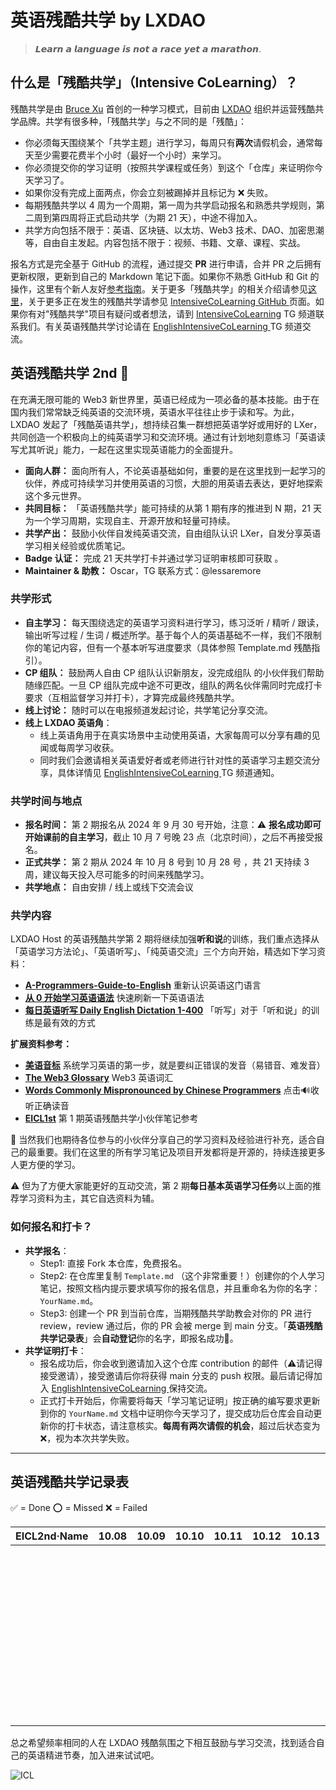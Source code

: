 # 英语残酷共学 by LXDAO

> 𝙇𝙚𝙖𝙧𝙣 𝙖 𝙡𝙖𝙣𝙜𝙪𝙖𝙜𝙚 𝙞𝙨 𝙣𝙤𝙩 𝙖 𝙧𝙖𝙘𝙚 𝙮𝙚𝙩 𝙖 𝙢𝙖𝙧𝙖𝙩𝙝𝙤𝙣.

## 什么是「残酷共学」（Intensive CoLearning）？

残酷共学是由 [Bruce Xu](https://twitter.com/brucexu_eth) 首创的一种学习模式，目前由 [LXDAO](https://lxdao.io/) 组织并运营残酷共学品牌。共学有很多种，「残酷共学」与之不同的是「残酷」：

- 你必须每天围绕某个「共学主题」进行学习，每周只有**两次**请假机会，通常每天至少需要花费半个小时（最好一个小时）来学习。
- 你必须提交你的学习证明（按照共学课程或任务）到这个「仓库」来证明你今天学习了。
- 如果你没有完成上面两点，你会立刻被踢掉并且标记为 ❌ 失败。
- 每期残酷共学以 4 周为一个周期，第一周为共学启动报名和熟悉共学规则，第二周到第四周将正式启动共学（为期 21 天），中途不得加入。
- 共学方向包括不限于：英语、区块链、以太坊、Web3 技术、DAO、加密思潮等，自由自主发起。内容包括不限于：视频、书籍、文章、课程、实战。

报名方式是完全基于 GitHub 的流程，通过提交 **PR** 进行申请，合并 PR 之后拥有更新权限，更新到自己的 Markdown 笔记下面。如果你不熟悉 GitHub 和 Git 的操作，这里有个新人友好[参考指南](https://www.notion.so/lxdao/GitHub-53fca5ba49bb40c69e4e40e69f58f416)。关于更多「残酷共学」的相关介绍请参见[这里](https://forum.lxdao.io/t/topic/1654)，关于更多正在发生的残酷共学请参见 [IntensiveCoLearning GitHub ](https://intensivecolearn.ing/)页面。如果你有对"残酷共学"项目有疑问或者想法，请到 [IntensiveCoLearning](https://t.me/LXDAO/6215) TG 频道联系我们。有关英语残酷共学讨论请在 [EnglishIntensiveCoLearning ](https://t.me/LXDAO/6912) TG 频道交流。

## 英语残酷共学 2nd 🚀

在充满无限可能的 Web3 新世界里，英语已经成为一项必备的基本技能。由于在国内我们常常缺乏纯英语的交流环境，英语水平往往止步于读和写。为此，LXDAO 发起了「残酷英语共学」，想持续召集一群想把英语学好或用好的 LXer，共同创造一个积极向上的纯英语学习和交流环境。通过有计划地刻意练习「英语读写尤其听说」能力，一起在这里实现英语能力的全面提升。

- **面向人群：** 面向所有人，不论英语基础如何，重要的是在这里找到一起学习的伙伴，养成可持续学习并使用英语的习惯，大胆的用英语去表达，更好地探索这个多元世界。
- **共同目标：** 「英语残酷共学」能可持续的从第 1 期有序的推进到 N 期，21 天为一个学习周期，实现自主、开源开放和轻量可持续。
- **共学产出：** 鼓励小伙伴自发纯英语交流，自由组队认识 LXer，自发分享英语学习相关经验或优质笔记。
- **Badge 认证：** 完成 21 天共学打卡并通过学习证明审核即可获取 。
- **Maintainer & 助教：** Oscar，TG 联系方式：@lessaremore

### 共学形式

- **自主学习：** 每天围绕选定的英语学习资料进行学习，练习泛听 / 精听 / 跟读，输出听写过程 / 生词 / 概述所学。基于每个人的英语基础不一样，我们不限制你的笔记内容，但有一个基本听写进度要求（具体参照 Template.md 残酷指引）。
- **CP 组队：** 鼓励两人自由 CP 组队认识新朋友，没完成组队 的小伙伴我们帮助随缘匹配。一旦 CP 组队完成中途不可更改，组队的两名伙伴需同时完成打卡要求（互相监督学习并打卡），才算完成最终残酷共学。
- **线上讨论：** 随时可以在电报频道发起讨论，共学笔记分享交流。
- **线上 LXDAO 英语角**：
  - 线上英语角用于在真实场景中主动使用英语，大家每周可以分享有趣的见闻或每周学习收获。
  - 同时我们会邀请相关英语爱好者或老师进行针对性的英语学习主题交流分享，具体详情见 [EnglishIntensiveCoLearning ](https://t.me/LXDAO/6912) TG 频道通知。


### 共学时间与地点

- **报名时间：** 第 2 期报名从 2024 年 9 月 30 号开始，注意：⚠️ **报名成功即可开始课前的自主学习**，截止 10 月 7 号晚 23 点（北京时间），之后不再接受报名。
- **正式共学：** 第 2 期从 2024 年 10 月 8 号到 10 月 28 号 ，共 21 天持续 3 周，建议每天投入尽可能多的时间来残酷学习。
- **共学地点：** 自由安排 / 线上或线下交流会议

### 共学内容

LXDAO Host 的英语残酷共学第 2 期将继续加强**听和说**的训练，我们重点选择从「英语学习方法论」、「英语听写」、「纯英语交流」三个方向开始，精选如下学习资料：

- [**A-Programmers-Guide-to-English**](https://a-programmers-guide-to-english.harryyu.me/) 重新认识英语这门语言
- [**从 0 开始学习英语语法**](https://hzpt-inet-club.github.io/english-note/) 快速刷新一下英语语法
- [**每日英语听写 Daily English Dictation 1-400**](https://www.bilibili.com/video/BV1U7411a7xG?p=3&vd_source=bc0666711d2280c24d54945ab9c11146) 「听写」对于「听和说」的训练是最有效的方式

**扩展资料参考：**

- [**美语音标**](https://book.douban.com/subject/4201317/ ) 系统学习英语的第一步，就是要纠正错误的发音（易错音、难发音）
- [**The Web3 Glossary**](https://unstoppabledomains.com/blog/categories/web3-101/article/the-web3-glossary) Web3 英语词汇
- [**Words Commonly Mispronounced by Chinese Programmers**](https://github.com/shimohq/chinese-programmer-wrong-pronunciation) 点击🔊收听正确读音
- [**EICL1st**](https://github.com/IntensiveCoLearning/english) 第 1 期英语残酷共学小伙伴笔记参考

👏 当然我们也期待各位参与的小伙伴分享自己的学习资料及经验进行补充，适合自己的最重要。我们在这里的所有学习笔记及项目开发都将是开源的，持续连接更多人更方便的学习。

⚠️ 但为了方便大家能更好的互动交流，第 2 期**每日基本英语学习任务**以上面的推荐学习资料为主，其它自选资料为辅。

### 如何报名和打卡？

- **共学报名**：
  - Step1: 直接 Fork 本仓库，免费报名。
  - Step2: 在仓库里复制 `Template.md` （这个非常重要！）创建你的个人学习笔记，按照文档内提示要求填写你的报名信息，并且重命名为你的名字：`YourName.md`。
  - Step3: 创建一个 PR 到当前仓库，当期残酷共学助教会对你的 PR 进行 review，review 通过后，你的 PR 会被 merge 到 main 分支。「**英语残酷共学记录表**」会**自动登记**你的名字，即报名成功🎉。
- **共学证明打卡**：
  - 报名成功后，你会收到邀请加入这个仓库 contribution 的邮件（⚠️请记得接受邀请），接受邀请后你将获得 main 分支的 push 权限。最后请记得加入 [EnglishIntensiveCoLearning ](https://t.me/LXDAO/6912)保持交流。
  - 正式打卡开始后，你需要将每天「学习笔记证明」按正确的编写要求更新到你的 `YourName.md` 文档中证明你今天学习了，提交成功后仓库会自动更新你的打卡状态，请注意核实。**每周有两次请假的机会**，超过后状态变为 ❌，视为本次共学失败。
---

## 英语残酷共学记录表

✅ = Done ⭕️ = Missed ❌ = Failed

<!-- START_COMMIT_TABLE -->
| EICL2nd·Name | 10.08 | 10.09 | 10.10 | 10.11 | 10.12 | 10.13 | 10.14 | 10.15 | 10.16 | 10.17 | 10.18 | 10.19 | 10.20 | 10.21 | 10.22 | 10.23 | 10.24 | 10.25 | 10.26 | 10.27 | 10.28 |
| ------------- | ---- | ---- | ---- | ---- | ---- | ---- | ---- | ---- | ---- | ---- | ---- | ---- | ---- | ---- | ---- | ---- | ---- | ---- | ---- | ---- | ---- |
|                           |       |       |       |       |       |       |       |       |       |       |       |       |       |       |       |       |       |       |       |       |       |
|                           |       |       |       |       |       |       |       |       |       |       |       |       |       |       |       |       |       |       |       |       |       |
|                           |       |       |       |       |       |       |       |       |       |       |       |       |       |       |       |       |       |       |       |       |       |
|                           |       |       |       |       |       |       |       |       |       |       |       |       |       |       |       |       |       |       |       |       |       |
|                           |       |       |       |       |       |       |       |       |       |       |       |       |       |       |       |       |       |       |       |       |       |
|                           |       |       |       |       |       |       |       |       |       |       |       |       |       |       |       |       |       |       |       |       |       |
|                           |       |       |       |       |       |       |       |       |       |       |       |       |       |       |       |       |       |       |       |       |       |
|                           |       |       |       |       |       |       |       |       |       |       |       |       |       |       |       |       |       |       |       |       |       |
|                           |       |       |       |       |       |       |       |       |       |       |       |       |       |       |       |       |       |       |       |       |       |
|                           |       |       |       |       |       |       |       |       |       |       |       |       |       |       |       |       |       |       |       |       |       |
|                           |       |       |       |       |       |       |       |       |       |       |       |       |       |       |       |       |       |       |       |       |       |
|                           |       |       |       |       |       |       |       |       |       |       |       |       |       |       |       |       |       |       |       |       |       |
|                           |       |       |       |       |       |       |       |       |       |       |       |       |       |       |       |       |       |       |       |       |       |
|                           |       |       |       |       |       |       |       |       |       |       |       |       |       |       |       |       |       |       |       |       |       |
|                           |       |       |       |       |       |       |       |       |       |       |       |       |       |       |       |       |       |       |       |       |       |
|                           |       |       |       |       |       |       |       |       |       |       |       |       |       |       |       |       |       |       |       |       |       |
|                           |       |       |       |       |       |       |       |       |       |       |       |       |       |       |       |       |       |       |       |       |       |
|                           |       |       |       |       |       |       |       |       |       |       |       |       |       |       |       |       |       |       |       |       |       |
|                           |       |       |       |       |       |       |       |       |       |       |       |       |       |       |       |       |       |       |       |       |       |
|                           |       |       |       |       |       |       |       |       |       |       |       |       |       |       |       |       |       |       |       |       |       |
|                           |       |       |       |       |       |       |       |       |       |       |       |       |       |       |       |       |       |       |       |       |       |
|                           |       |       |       |       |       |       |       |       |       |       |       |       |       |       |       |       |       |       |       |       |       |
|                           |       |       |       |       |       |       |       |       |       |       |       |       |       |       |       |       |       |       |       |       |       |
|                           |       |       |       |       |       |       |       |       |       |       |       |       |       |       |       |       |       |       |       |       |       |
|                           |       |       |       |       |       |       |       |       |       |       |       |       |       |       |       |       |       |       |       |       |       |
|                           |       |       |       |       |       |       |       |       |       |       |       |       |       |       |       |       |       |       |       |       |       |
|                           |       |       |       |       |       |       |       |       |       |       |       |       |       |       |       |       |       |       |       |       |       |
|                           |       |       |       |       |       |       |       |       |       |       |       |       |       |       |       |       |       |       |       |       |       |
|                           |       |       |       |       |       |       |       |       |       |       |       |       |       |       |       |       |       |       |       |       |       |
|                           |       |       |       |       |       |       |       |       |       |       |       |       |       |       |       |       |       |       |       |       |       |
|                           |       |       |       |       |       |       |       |       |       |       |       |       |       |       |       |       |       |       |       |       |       |
|                           |       |       |       |       |       |       |       |       |       |       |       |       |       |       |       |       |       |       |       |       |       |
|                           |       |       |       |       |       |       |       |       |       |       |       |       |       |       |       |       |       |       |       |       |       |
|                           |       |       |       |       |       |       |       |       |       |       |       |       |       |       |       |       |       |       |       |       |       |
|                           |       |       |       |       |       |       |       |       |       |       |       |       |       |       |       |       |       |       |       |       |       |
|                           |       |       |       |       |       |       |       |       |       |       |       |       |       |       |       |       |       |       |       |       |       |
|                           |       |       |       |       |       |       |       |       |       |       |       |       |       |       |       |       |       |       |       |       |       |
|                           |       |       |       |       |       |       |       |       |       |       |       |       |       |       |       |       |       |       |       |       |       |
|                           |       |       |       |       |       |       |       |       |       |       |       |       |       |       |       |       |       |       |       |       |       |
|                           |       |       |       |       |       |       |       |       |       |       |       |       |       |       |       |       |       |       |       |       |       |
|                           |       |       |       |       |       |       |       |       |       |       |       |       |       |       |       |       |       |       |       |       |       |
|                           |       |       |       |       |       |       |       |       |       |       |       |       |       |       |       |       |       |       |       |       |       |
|                           |       |       |       |       |       |       |       |       |       |       |       |       |       |       |       |       |       |       |       |       |       |
|                           |       |       |       |       |       |       |       |       |       |       |       |       |       |       |       |       |       |       |       |       |       |
|                           |       |       |       |       |       |       |       |       |       |       |       |       |       |       |       |       |       |       |       |       |       |
|                           |       |       |       |       |       |       |       |       |       |       |       |       |       |       |       |       |       |       |       |       |       |
|                           |       | | | | | | | | | | | | | | | | | | | | |
|<!-- END_COMMIT_TABLE -->||||||||||||||||||||||



















































































总之希望频率相同的人在 LXDAO 残酷氛围之下相互鼓励与学习交流，找到适合自己的英语精进节奏，加入进来试试吧。

![ICL](img/ICL.png)
